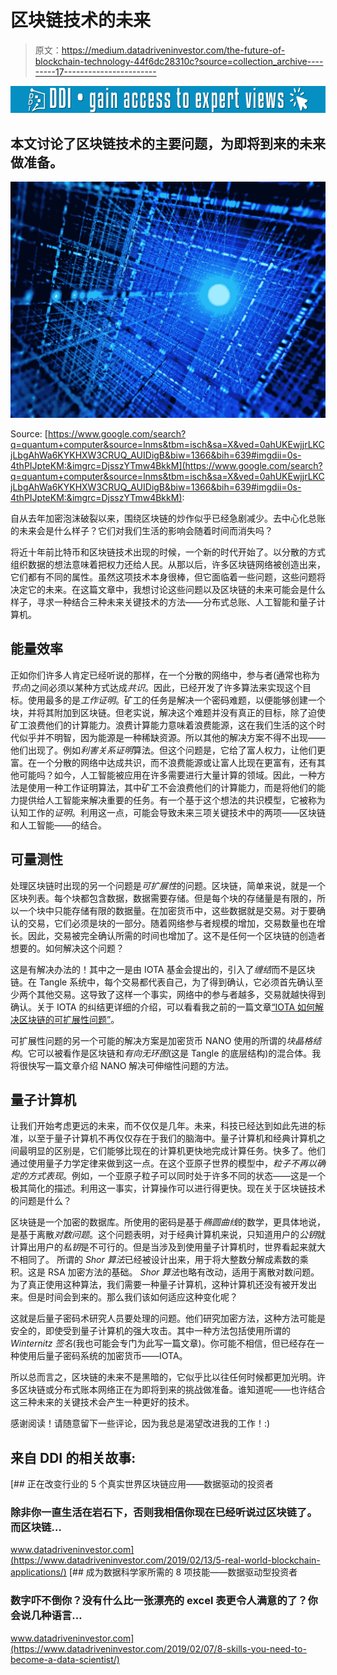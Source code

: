 # 区块链技术的未来

> 原文：<https://medium.datadriveninvestor.com/the-future-of-blockchain-technology-44f6dc28310c?source=collection_archive---------17----------------------->

[![](img/9dfe130a6d9a76396cabd15182d0e204.png)](http://www.track.datadriveninvestor.com/1B9E)

## 本文讨论了区块链技术的主要问题，为即将到来的未来做准备。

![](img/673f4bde93d31656b0da3c554909e8f0.png)

Source: [https://www.google.com/search?q=quantum+computer&source=lnms&tbm=isch&sa=X&ved=0ahUKEwjjrLKCjLbgAhWa6KYKHXW3CRUQ_AUIDigB&biw=1366&bih=639#imgdii=0s-4thPIJpteKM:&imgrc=DjsszYTmw4BkkM](https://www.google.com/search?q=quantum+computer&source=lnms&tbm=isch&sa=X&ved=0ahUKEwjjrLKCjLbgAhWa6KYKHXW3CRUQ_AUIDigB&biw=1366&bih=639#imgdii=0s-4thPIJpteKM:&imgrc=DjsszYTmw4BkkM):

自从去年加密泡沫破裂以来，围绕区块链的炒作似乎已经急剧减少。去中心化总账的未来会是什么样子？它们对我们生活的影响会随着时间而消失吗？

将近十年前比特币和区块链技术出现的时候，一个新的时代开始了。以分散的方式组织数据的想法意味着把权力还给人民。从那以后，许多区块链网络被创造出来，它们都有不同的属性。虽然这项技术本身很棒，但它面临着一些问题，这些问题将决定它的未来。在这篇文章中，我想讨论这些问题以及区块链的未来可能会是什么样子，寻求一种结合三种未来关键技术的方法——分布式总账、人工智能和量子计算机。

## 能量效率

正如你们许多人肯定已经听说的那样，在一个分散的网络中，参与者(通常也称为*节点*)之间必须以某种方式达成*共识*。因此，已经开发了许多算法来实现这个目标。使用最多的是*工作证明*。矿工的任务是解决一个密码难题，以便能够创建一个块，并将其附加到区块链。但老实说，解决这个难题并没有真正的目标，除了迫使矿工浪费他们的计算能力。浪费计算能力意味着浪费能源，这在我们生活的这个时代似乎并不明智，因为能源是一种稀缺资源。所以其他的解决方案不得不出现——他们出现了。例如*利害关系证明*算法。但这个问题是，它给了富人权力，让他们更富。在一个分散的网络中达成共识，而不浪费能源或让富人比现在更富有，还有其他可能吗？如今，人工智能被应用在许多需要进行大量计算的领域。因此，一种方法是使用一种工作证明算法，其中矿工不会浪费他们的计算能力，而是将他们的能力提供给人工智能来解决重要的任务。有一个基于这个想法的共识模型，它被称为认知工作的*证明*。利用这一点，可能会导致未来三项关键技术中的两项——区块链和人工智能——的结合。

## 可量测性

处理区块链时出现的另一个问题是*可扩展性*的问题。区块链，简单来说，就是一个区块列表。每个块都包含数据，数据需要存储。但是每个块的存储量是有限的，所以一个块中只能存储有限的数据量。在加密货币中，这些数据就是交易。对于要确认的交易，它们必须是块的一部分。随着网络参与者规模的增加，交易数量也在增长。因此，交易被完全确认所需的时间也增加了。这不是任何一个区块链的创造者想要的。如何解决这个问题？

这是有解决办法的！其中之一是由 IOTA 基金会提出的，引入了*缠结*而不是区块链。在 Tangle 系统中，每个交易都代表自己，为了得到确认，它必须首先确认至少两个其他交易。这导致了这样一个事实，网络中的参与者越多，交易就越快得到确认。关于 IOTA 的纠结更详细的介绍，可以看看我之前的一篇文章[“IOTA 如何解决区块链的可扩展性问题”](https://medium.com/me/stats/post/1ed4f573801b)。

可扩展性问题的另一个可能的解决方案是加密货币 NANO 使用的所谓的*块晶格结构*。它可以被看作是区块链和*有向无环图*(这是 Tangle 的底层结构)的混合体。我将很快写一篇文章介绍 NANO 解决可伸缩性问题的方法。

## 量子计算机

让我们开始考虑更远的未来，而不仅仅是几年。未来，科技已经达到如此先进的标准，以至于量子计算机不再仅仅存在于我们的脑海中。量子计算机和经典计算机之间最明显的区别是，它们能够比现在的计算机更快地完成计算任务。快多了。他们通过使用量子力学定律来做到这一点。在这个亚原子世界的模型中，*粒子不再以确定的方式表现*。例如，一个亚原子粒子可以同时处于许多不同的状态——这是一个极其简化的描述。利用这一事实，计算操作可以进行得更快。现在关于区块链技术的问题是什么？

区块链是一个加密的数据库。所使用的密码是基于*椭圆曲线*的数学，更具体地说，是基于离散*对数问题*。这个问题表明，对于经典计算机来说，只知道用户的*公钥*就计算出用户的*私钥*是不可行的。但是当涉及到使用量子计算机时，世界看起来就大不相同了。
所谓的 *Shor 算法*已经被设计出来，用于将大整数分解成素数的乘积。这是 RSA 加密方法的基础。 *Shor 算法*也略有改动，适用于离散对数问题。为了真正使用这种算法，我们需要一种量子计算机，这种计算机还没有被开发出来。但是时间会到来的。那么我们该如何适应这种变化呢？

这就是后量子密码术研究人员要处理的问题。他们研究加密方法，这种方法可能是安全的，即使受到量子计算机的强大攻击。其中一种方法包括使用所谓的 *Winternitz 签名*(我也可能会专门为此写一篇文章)。你可能不相信，但已经存在一种使用后量子密码系统的加密货币——IOTA。

所以总而言之，区块链的未来不是黑暗的，它似乎比以往任何时候都更加光明。许多区块链或分布式账本网络正在为即将到来的挑战做准备。谁知道呢——也许结合这三种未来的关键技术会产生一种更好的技术。

感谢阅读！请随意留下一些评论，因为我总是渴望改进我的工作！:)

## 来自 DDI 的相关故事:

[](https://www.datadriveninvestor.com/2019/02/13/5-real-world-blockchain-applications/) [## 正在改变行业的 5 个真实世界区块链应用——数据驱动的投资者

### 除非你一直生活在岩石下，否则我相信你现在已经听说过区块链了。而区块链…

www.datadriveninvestor.com](https://www.datadriveninvestor.com/2019/02/13/5-real-world-blockchain-applications/) [](https://www.datadriveninvestor.com/2019/02/07/8-skills-you-need-to-become-a-data-scientist/) [## 成为数据科学家所需的 8 项技能——数据驱动型投资者

### 数字吓不倒你？没有什么比一张漂亮的 excel 表更令人满意的了？你会说几种语言…

www.datadriveninvestor.com](https://www.datadriveninvestor.com/2019/02/07/8-skills-you-need-to-become-a-data-scientist/)